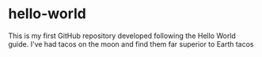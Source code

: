 # hello-world
This is my first GitHub repository developed following the Hello World guide.
I've had tacos on the moon and find them far superior to Earth tacos
